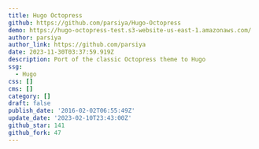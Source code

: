 ```yaml
---
title: Hugo Octopress
github: https://github.com/parsiya/Hugo-Octopress
demo: https://hugo-octopress-test.s3-website-us-east-1.amazonaws.com/
author: parsiya
author_link: https://github.com/parsiya
date: 2023-11-30T03:37:59.919Z
description: Port of the classic Octopress theme to Hugo
ssg:
  - Hugo
css: []
cms: []
category: []
draft: false
publish_date: '2016-02-02T06:55:49Z'
update_date: '2023-02-10T23:43:00Z'
github_star: 141
github_fork: 47
---
```

